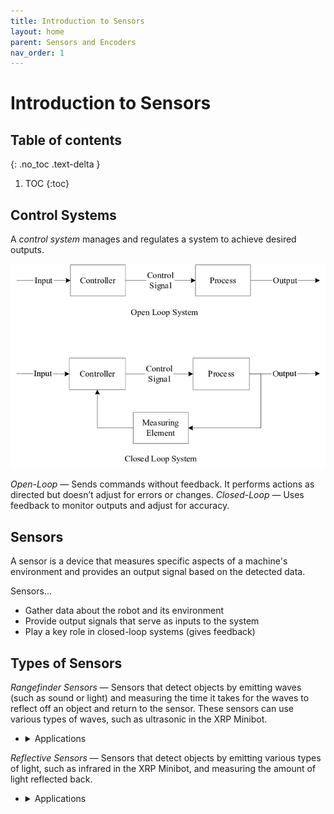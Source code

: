 ```yaml
---
title: Introduction to Sensors
layout: home
parent: Sensors and Encoders
nav_order: 1
---
```


# Introduction to Sensors

## Table of contents
{: .no_toc .text-delta }

1. TOC
{:toc}

## Control Systems

A *control system* manages and regulates a system to achieve desired outputs.

![Open and Closed Control Loop System](/img/open-closed-loop-systems.png)

*Open-Loop* — Sends commands without feedback. It performs actions as directed but doesn’t adjust for errors or changes.
*Closed-Loop* — Uses feedback to monitor outputs and adjust for accuracy. 

## Sensors

A sensor is a device that measures specific aspects of a machine's environment and provides an output signal based on the detected data.

Sensors...
* Gather data about the robot and its environment
* Provide output signals that serve as inputs to the system
* Play a key role in closed-loop systems (gives feedback)

## Types of Sensors

*Rangefinder Sensors* — Sensors that detect objects by emitting waves (such as sound or light) and measuring the time it takes for the waves to reflect off an object and return to the sensor. These sensors can use various types of waves, such as ultrasonic in the XRP Minibot.
* <details>
  <summary>Applications</summary>
  Obstacle avoidance, Distance measurement, Collision detection
  </details>

*Reflective Sensors* — Sensors that detect objects by emitting various types of light, such as infrared in the XRP Minibot, and measuring the amount of light reflected back.
* <details>
  <summary>Applications</summary>
  Line-following, Positioning
  </details>